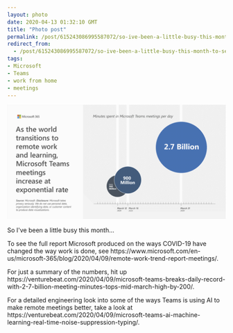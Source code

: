 ```yaml
---
layout: photo
date: 2020-04-13 01:32:10 GMT
title: "Photo post"
permalink: /post/615243086995587072/so-ive-been-a-little-busy-this-month-to-see-the
redirect_from: 
  - /post/615243086995587072/so-ive-been-a-little-busy-this-month-to-see-the
tags:
- Microsoft
- Teams
- work from home
- meetings
---
```

![](images/9553cb671eacbb267758888f74bd45d96fb919e4.png)

<p>So I've been a little busy this month...</p>
<p>To see the full report Microsoft produced on the ways COVID-19 have changed the way work is done, see https://www.microsoft.com/en-us/microsoft-365/blog/2020/04/09/remote-work-trend-report-meetings/.</p>
<p>For just a summary of the numbers, hit up https://venturebeat.com/2020/04/09/microsoft-teams-breaks-daily-record-with-2-7-billion-meeting-minutes-tops-mid-march-high-by-200/.</p>
<p>For a detailed engineering look into some of the ways Teams is using AI to make remote meetings better, take a look at https://venturebeat.com/2020/04/09/microsoft-teams-ai-machine-learning-real-time-noise-suppression-typing/.</p>